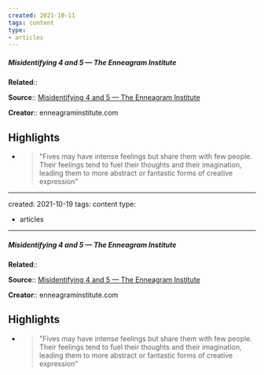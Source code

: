 ```yaml
---
created: 2021-10-11
tags: content
type: 
- articles
---
```

##### Misidentifying 4 and 5 — The Enneagram Institute

**Related**:: 

**Source**:: [Misidentifying 4 and 5 — The Enneagram Institute](https://www.enneagraminstitute.com/misidentifying-4-and-5)

**Creator**:: enneagraminstitute.com

## Highlights
- > "Fives may have intense feelings but share them with few people. Their feelings tend to fuel their thoughts and their imagination, leading them to more abstract or fantastic forms of creative expression" 

---
created: 2021-10-19
tags: content
type: 
- articles
---
##### Misidentifying 4 and 5 — The Enneagram Institute

**Related**:: 

**Source**:: [Misidentifying 4 and 5 — The Enneagram Institute](https://www.enneagraminstitute.com/misidentifying-4-and-5)

**Creator**:: enneagraminstitute.com

## Highlights
- > "Fives may have intense feelings but share them with few people. Their feelings tend to fuel their thoughts and their imagination, leading them to more abstract or fantastic forms of creative expression" 

